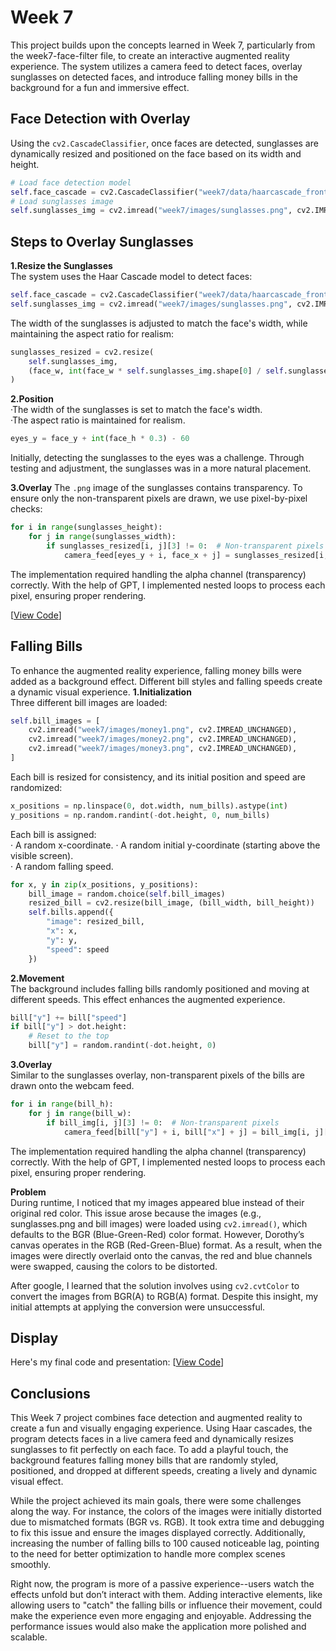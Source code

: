 # **Week 7**
This project builds upon the concepts learned in Week 7, particularly from the week7-face-filter file, to create an interactive augmented reality experience. The system utilizes a camera feed to detect faces, overlay sunglasses on detected faces, and introduce falling money bills in the background for a fun and immersive effect.

## **Face Detection with Overlay**
Using the `cv2.CascadeClassifier`, once faces are detected, sunglasses are dynamically resized and positioned on the face based on its width and height.

```python
# Load face detection model
self.face_cascade = cv2.CascadeClassifier("week7/data/haarcascade_frontalface_default.xml")
# Load sunglasses image
self.sunglasses_img = cv2.imread("week7/images/sunglasses.png", cv2.IMREAD_UNCHANGED)  
```

## **Steps to Overlay Sunglasses** ##
**1.Resize the Sunglasses**  
The system uses the Haar Cascade model to detect faces:  

```python
self.face_cascade = cv2.CascadeClassifier("week7/data/haarcascade_frontalface_default.xml")
self.sunglasses_img = cv2.imread("week7/images/sunglasses.png", cv2.IMREAD_UNCHANGED)  
```

The width of the sunglasses is adjusted to match the face's width, while maintaining the aspect ratio for realism: 

```python
sunglasses_resized = cv2.resize(
    self.sunglasses_img, 
    (face_w, int(face_w * self.sunglasses_img.shape[0] / self.sunglasses_img.shape[1]))
)
```

**2.Position**  
·The width of the sunglasses is set to match the face's width.  
·The aspect ratio is maintained for realism.  

```python
eyes_y = face_y + int(face_h * 0.3) - 60
```
Initially, detecting the sunglasses to the eyes was a challenge. Through testing and adjustment, the sunglasses was in a more natural placement.

**3.Overlay**
The `.png` image of the sunglasses contains transparency. To ensure only the non-transparent pixels are drawn, we use pixel-by-pixel checks:

```python
for i in range(sunglasses_height):
    for j in range(sunglasses_width):
        if sunglasses_resized[i, j][3] != 0:  # Non-transparent pixels
            camera_feed[eyes_y + i, face_x + j] = sunglasses_resized[i, j][:3]
```
The implementation required handling the alpha channel (transparency) correctly. With the help of GPT, I implemented nested loops to process each pixel, ensuring proper rendering.

[[View Code](./sunglasses.py)]

[](https://git.arts.ac.uk/23040253/Yixuan_Xiong_portfolio-STEM/assets/1195/149f1e95-4f92-4841-afbe-285dd77b85ce)

## **Falling Bills** ##  
To enhance the augmented reality experience, falling money bills were added as a background effect. Different bill styles and falling speeds create a dynamic visual experience.
**1.Initialization**  
Three different bill images are loaded:

```python
self.bill_images = [
    cv2.imread("week7/images/money1.png", cv2.IMREAD_UNCHANGED),
    cv2.imread("week7/images/money2.png", cv2.IMREAD_UNCHANGED),
    cv2.imread("week7/images/money3.png", cv2.IMREAD_UNCHANGED),
]
```
Each bill is resized for consistency, and its initial position and speed are randomized:

```python
x_positions = np.linspace(0, dot.width, num_bills).astype(int)
y_positions = np.random.randint(-dot.height, 0, num_bills)
```
  
Each bill is assigned:  
· A random x-coordinate.
· A random initial y-coordinate (starting above the visible screen).  
· A random falling speed. 

```python
for x, y in zip(x_positions, y_positions):
    bill_image = random.choice(self.bill_images)
    resized_bill = cv2.resize(bill_image, (bill_width, bill_height))
    self.bills.append({
        "image": resized_bill,
        "x": x,
        "y": y,
        "speed": speed
    })
```

**2.Movement**  
The background includes falling bills randomly positioned and moving at different speeds. This effect enhances the augmented experience.

```python
bill["y"] += bill["speed"]
if bill["y"] > dot.height:
    # Reset to the top
    bill["y"] = random.randint(-dot.height, 0)  
```
**3.Overlay**  
Similar to the sunglasses overlay, non-transparent pixels of the bills are drawn onto the webcam feed.

```python
for i in range(bill_h):
    for j in range(bill_w):
        if bill_img[i, j][3] != 0:  # Non-transparent pixels
            camera_feed[bill["y"] + i, bill["x"] + j] = bill_img[i, j][:3]
```
The implementation required handling the alpha channel (transparency) correctly. With the help of GPT, I implemented nested loops to process each pixel, ensuring proper rendering.

**Problem**  
During runtime, I noticed that my images appeared blue instead of their original red color. This issue arose because the images (e.g., sunglasses.png and bill images) were loaded using `cv2.imread()`, which defaults to the BGR (Blue-Green-Red) color format. However, Dorothy’s canvas operates in the RGB (Red-Green-Blue) format. As a result, when the images were directly overlaid onto the canvas, the red and blue channels were swapped, causing the colors to be distorted.

After google, I learned that the solution involves using `cv2.cvtColor` to convert the images from BGR(A) to RGB(A) format. Despite this insight, my initial attempts at applying the conversion were unsuccessful.

## **Display**
Here's my final code and presentation: [[View Code](./rich_guy.py)]

[](https://git.arts.ac.uk/23040253/Yixuan_Xiong_portfolio-STEM/assets/1195/c7c06df4-8eef-47b7-8cfc-37932531f317)

## **Conclusions**
This Week 7 project combines face detection and augmented reality to create a fun and visually engaging experience. Using Haar cascades, the program detects faces in a live camera feed and dynamically resizes sunglasses to fit perfectly on each face. To add a playful touch, the background features falling money bills that are randomly styled, positioned, and dropped at different speeds, creating a lively and dynamic visual effect.

While the project achieved its main goals, there were some challenges along the way. For instance, the colors of the images were initially distorted due to mismatched formats (BGR vs. RGB). It took extra time and debugging to fix this issue and ensure the images displayed correctly. Additionally, increasing the number of falling bills to 100 caused noticeable lag, pointing to the need for better optimization to handle more complex scenes smoothly.

Right now, the program is more of a passive experience--users watch the effects unfold but don’t interact with them. Adding interactive elements, like allowing users to "catch" the falling bills or influence their movement, could make the experience even more engaging and enjoyable. Addressing the performance issues would also make the application more polished and scalable.
